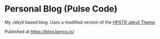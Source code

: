 # Personal Blog (Pulse Code)

My Jekyll based blog. Uses a modified version of the [HPSTR Jekyll Theme](https://github.com/mmistakes/hpstr-jekyll-theme)

Published at https://blog.benco.io/